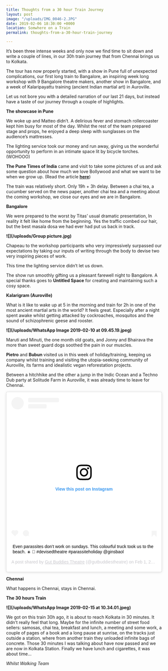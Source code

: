 ```yaml
---
title: Thoughts from a 30 hour Train Journey
layout: post
image: "/uploads/IMG_0046-2.JPG"
date: 2019-02-06 18:30:00 +0000
location: Somwhere on a Train
permalink: thoughts-from-a-30-hour-train-journey

---
```

It’s been three intense weeks and only now we find time to sit down and write a couple of lines, in our 30h train journey that from Chennai brings us to Kolkata.

The tour has now properly started, with a show in Pune full of unexpected complications, our first long train to Bangalore, an inspiring week long workshop with 9 Bangalore theatre makers, another show in Bangalore, and a week of Kalaripayattu training (ancient Indian martial art) in Auroville.

Let us not bore you with a detailed narration of our last 21 days, but instead have a taste of our journey through a couple of highlights.

**The showcase in Pune**

We woke up and Matteo didn’t. A delirious fever and stomach rollercoaster kept him busy for most of the day. Whilst the rest of the team prepared stage and props, he enjoyed a deep sleep with sunglasses on the audience’s mattresses.

The lighting service took our money and run away, giving us the wonderful opportunity to perform in an intimate space lit by bicycle torches. (WOHOOO)

**The Pune Times of India** came and visit to take some pictures of us and ask some question about how much we love Bollywood and what we want to be when we grow up. (Read the article [**here**](https://timesofindia.indiatimes.com/life-style/spotlight/no-rules-no-hierarchy-no-fourth-wall-pune-gets-the-taste-of-a-new-form-of-theatre/articleshow/67689987.cms?utm_campaign=andapp&utm_medium=referral&utm_source=native_share_tray&fbclid=IwAR3t555d2dUiXDtGsEQ-zA6HLVv0fmwhxFliR3uqhRgottCBMeQeHL4wpGo "here"))

The train was relatively short. Only 19h + 3h delay. Between a chai tea, a cucumber served on the news paper, another chai tea and a meeting about the coming workshop, we close our eyes and we are in Bangalore.

**Bangalore**

We were prepared to the worst by Titas’ usual dramatic presentation, In reality it felt like home from the beginning. Yes the traffic combed our hair, but the best masala dosa we had ever had put us back in track.

**![](/uploads/Group picture.jpg)**

Chapeau to the workshop participants who very impressively surpassed our expectations by taking our inputs of writing through the body to devise two very inspiring pieces of work.

This time the lighting service didn’t let us down.

The show run smoothly gifting us a pleasant farewell night to Bangalore. A special thanks goes to **Untitled Space** for creating and maintaining such a cosy space.

**Kalarigram (Auroville)**

What is it like to wake up at 5 in the morning and train for 2h in one of the most ancient martial arts in the world? It feels great. Especially after a night spent awake whilst getting attacked by cockroaches, mosquitos and the sound of schizophrenic geese and rooster.

**![](/uploads/WhatsApp Image 2019-02-10 at 09.45.19.jpeg)**

Maruti and Minuti, the one month old goats, and Jonny and Bhairava the more than sweet guard dogs soothed the pain in our muscles.

**Pietro** and **Bubun** visited us in this week of holiday/training, keeping us company whilst training and visiting the utopia-seeking community of Auroville, its farms and idealistic vegan reforestation projects.

Between a hitchhike and the other a jump in the Indic Ocean and a Techno Dub party at Solitude Farm in Auroville, it was already time to leave for Chennai.

<blockquote class="instagram-media" data-instgrm-captioned data-instgrm-permalink="https://www.instagram.com/p/BtXwjb9nlm1/?utm_source=ig_embed&utm_medium=loading" data-instgrm-version="12" style=" background:#FFF; border:0; border-radius:3px; box-shadow:0 0 1px 0 rgba(0,0,0,0.5),0 1px 10px 0 rgba(0,0,0,0.15); margin: 1px; max-width:540px; min-width:326px; padding:0; width:99.375%; width:-webkit-calc(100% - 2px); width:calc(100% - 2px);"><div style="padding:16px;"> <a href="https://www.instagram.com/p/BtXwjb9nlm1/?utm_source=ig_embed&utm_medium=loading" style=" background:#FFFFFF; line-height:0; padding:0 0; text-align:center; text-decoration:none; width:100%;" target="_blank"> <div style=" display: flex; flex-direction: row; align-items: center;"> <div style="background-color: #F4F4F4; border-radius: 50%; flex-grow: 0; height: 40px; margin-right: 14px; width: 40px;"></div> <div style="display: flex; flex-direction: column; flex-grow: 1; justify-content: center;"> <div style=" background-color: #F4F4F4; border-radius: 4px; flex-grow: 0; height: 14px; margin-bottom: 6px; width: 100px;"></div> <div style=" background-color: #F4F4F4; border-radius: 4px; flex-grow: 0; height: 14px; width: 60px;"></div></div></div><div style="padding: 19% 0;"></div><div style="display:block; height:50px; margin:0 auto 12px; width:50px;"><svg width="50px" height="50px" viewBox="0 0 60 60" version="1.1" xmlns="https://www.w3.org/2000/svg" xmlns:xlink="https://www.w3.org/1999/xlink"><g stroke="none" stroke-width="1" fill="none" fill-rule="evenodd"><g transform="translate(-511.000000, -20.000000)" fill="#000000"><g><path d="M556.869,30.41 C554.814,30.41 553.148,32.076 553.148,34.131 C553.148,36.186 554.814,37.852 556.869,37.852 C558.924,37.852 560.59,36.186 560.59,34.131 C560.59,32.076 558.924,30.41 556.869,30.41 M541,60.657 C535.114,60.657 530.342,55.887 530.342,50 C530.342,44.114 535.114,39.342 541,39.342 C546.887,39.342 551.658,44.114 551.658,50 C551.658,55.887 546.887,60.657 541,60.657 M541,33.886 C532.1,33.886 524.886,41.1 524.886,50 C524.886,58.899 532.1,66.113 541,66.113 C549.9,66.113 557.115,58.899 557.115,50 C557.115,41.1 549.9,33.886 541,33.886 M565.378,62.101 C565.244,65.022 564.756,66.606 564.346,67.663 C563.803,69.06 563.154,70.057 562.106,71.106 C561.058,72.155 560.06,72.803 558.662,73.347 C557.607,73.757 556.021,74.244 553.102,74.378 C549.944,74.521 548.997,74.552 541,74.552 C533.003,74.552 532.056,74.521 528.898,74.378 C525.979,74.244 524.393,73.757 523.338,73.347 C521.94,72.803 520.942,72.155 519.894,71.106 C518.846,70.057 518.197,69.06 517.654,67.663 C517.244,66.606 516.755,65.022 516.623,62.101 C516.479,58.943 516.448,57.996 516.448,50 C516.448,42.003 516.479,41.056 516.623,37.899 C516.755,34.978 517.244,33.391 517.654,32.338 C518.197,30.938 518.846,29.942 519.894,28.894 C520.942,27.846 521.94,27.196 523.338,26.654 C524.393,26.244 525.979,25.756 528.898,25.623 C532.057,25.479 533.004,25.448 541,25.448 C548.997,25.448 549.943,25.479 553.102,25.623 C556.021,25.756 557.607,26.244 558.662,26.654 C560.06,27.196 561.058,27.846 562.106,28.894 C563.154,29.942 563.803,30.938 564.346,32.338 C564.756,33.391 565.244,34.978 565.378,37.899 C565.522,41.056 565.552,42.003 565.552,50 C565.552,57.996 565.522,58.943 565.378,62.101 M570.82,37.631 C570.674,34.438 570.167,32.258 569.425,30.349 C568.659,28.377 567.633,26.702 565.965,25.035 C564.297,23.368 562.623,22.342 560.652,21.575 C558.743,20.834 556.562,20.326 553.369,20.18 C550.169,20.033 549.148,20 541,20 C532.853,20 531.831,20.033 528.631,20.18 C525.438,20.326 523.257,20.834 521.349,21.575 C519.376,22.342 517.703,23.368 516.035,25.035 C514.368,26.702 513.342,28.377 512.574,30.349 C511.834,32.258 511.326,34.438 511.181,37.631 C511.035,40.831 511,41.851 511,50 C511,58.147 511.035,59.17 511.181,62.369 C511.326,65.562 511.834,67.743 512.574,69.651 C513.342,71.625 514.368,73.296 516.035,74.965 C517.703,76.634 519.376,77.658 521.349,78.425 C523.257,79.167 525.438,79.673 528.631,79.82 C531.831,79.965 532.853,80.001 541,80.001 C549.148,80.001 550.169,79.965 553.369,79.82 C556.562,79.673 558.743,79.167 560.652,78.425 C562.623,77.658 564.297,76.634 565.965,74.965 C567.633,73.296 568.659,71.625 569.425,69.651 C570.167,67.743 570.674,65.562 570.82,62.369 C570.966,59.17 571,58.147 571,50 C571,41.851 570.966,40.831 570.82,37.631"></path></g></g></g></svg></div><div style="padding-top: 8px;"> <div style=" color:#3897f0; font-family:Arial,sans-serif; font-size:14px; font-style:normal; font-weight:550; line-height:18px;"> View this post on Instagram</div></div><div style="padding: 12.5% 0;"></div> <div style="display: flex; flex-direction: row; margin-bottom: 14px; align-items: center;"><div> <div style="background-color: #F4F4F4; border-radius: 50%; height: 12.5px; width: 12.5px; transform: translateX(0px) translateY(7px);"></div> <div style="background-color: #F4F4F4; height: 12.5px; transform: rotate(-45deg) translateX(3px) translateY(1px); width: 12.5px; flex-grow: 0; margin-right: 14px; margin-left: 2px;"></div> <div style="background-color: #F4F4F4; border-radius: 50%; height: 12.5px; width: 12.5px; transform: translateX(9px) translateY(-18px);"></div></div><div style="margin-left: 8px;"> <div style=" background-color: #F4F4F4; border-radius: 50%; flex-grow: 0; height: 20px; width: 20px;"></div> <div style=" width: 0; height: 0; border-top: 2px solid transparent; border-left: 6px solid #f4f4f4; border-bottom: 2px solid transparent; transform: translateX(16px) translateY(-4px) rotate(30deg)"></div></div><div style="margin-left: auto;"> <div style=" width: 0px; border-top: 8px solid #F4F4F4; border-right: 8px solid transparent; transform: translateY(16px);"></div> <div style=" background-color: #F4F4F4; flex-grow: 0; height: 12px; width: 16px; transform: translateY(-4px);"></div> <div style=" width: 0; height: 0; border-top: 8px solid #F4F4F4; border-left: 8px solid transparent; transform: translateY(-4px) translateX(8px);"></div></div></div></a> <p style=" margin:8px 0 0 0; padding:0 4px;"> <a href="https://www.instagram.com/p/BtXwjb9nlm1/?utm_source=ig_embed&utm_medium=loading" style=" color:#000; font-family:Arial,sans-serif; font-size:14px; font-style:normal; font-weight:normal; line-height:17px; text-decoration:none; word-wrap:break-word;" target="_blank">Even parassites don’t work on sundays. This colourful truck took us to the beach. ☀️ 🌊 #devisedtheatre #parassiteholiday @ginsbaol</a></p> <p style=" color:#c9c8cd; font-family:Arial,sans-serif; font-size:14px; line-height:17px; margin-bottom:0; margin-top:8px; overflow:hidden; padding:8px 0 7px; text-align:center; text-overflow:ellipsis; white-space:nowrap;">A post shared by <a href="https://www.instagram.com/gutbuddiestheatre/?utm_source=ig_embed&utm_medium=loading" style=" color:#c9c8cd; font-family:Arial,sans-serif; font-size:14px; font-style:normal; font-weight:normal; line-height:17px;" target="_blank"> Gut Buddies Theatre</a> (@gutbuddiestheatre) on <time style=" font-family:Arial,sans-serif; font-size:14px; line-height:17px;" datetime="2019-02-02T07:35:47+00:00">Feb 1, 2019 at 11:35pm PST</time></p></div></blockquote> <script async src="//www.instagram.com/embed.js"></script>

**Chennai**

What happens in Chennai, stays in Chennai.

**The 30 hours Train**

**![](/uploads/WhatsApp Image 2019-02-15 at 10.34.01.jpeg)**

We got on this train 30h ago, it is about to reach Kolkata in 30 minutes. It didn’t really feel that long. Maybe for the infinite number of street food sellers: samosas, chai tea, breakfast and lunch, a meeting and some work, a couple of pages of a book and a long pause at sunrise, on the tracks just outside a station, where from another train they unloaded infinite bags of concrete. Those 30 minutes I was talking about have now passed and we are now in Kolkata Station. Finally we have lunch and cigarettes, it was about time…

_Whilst Walking Team_